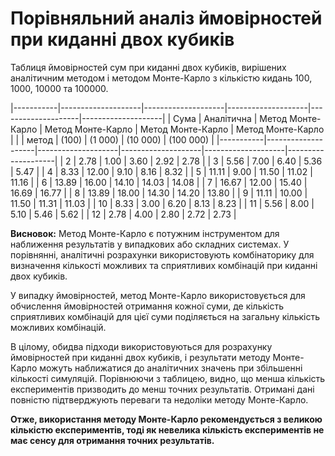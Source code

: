 # Порівняльний аналіз ймовірностей при киданні двох кубиків

Таблиця ймовірностей сум при киданні двох кубиків, вирішених аналітичним методом і методом Монте-Карло з кількістю кидань 100, 1000, 10000 та 100000.

|-----------|--------------------|--------------------|--------------------|--------------------|--------------------|
|   Сума    |     Аналітична     |  Метод Монте-Карло |  Метод Монте-Карло |  Метод Монте-Карло |  Метод Монте-Карло | 
|           |        метод       |        (100)       |      (1 000)       |       (10 000)     |       (100 000)    | 
|-----------|--------------------|--------------------|--------------------|--------------------|--------------------|
|     2     |        2.78        |        1.00        |        3.60        |        2.92        |        2.78        |
|     3     |        5.56        |        7.00        |        6.40        |        5.36        |        5.47        |
|     4     |        8.33        |        12.00       |        9.10        |        8.16        |        8.32        |
|     5     |        11.11       |        9.00        |        11.50       |        11.02       |        11.16       |
|     6     |        13.89       |        16.00       |        14.10       |        14.03       |        14.08       |
|     7     |        16.67       |        12.00       |        15.40       |        16.69       |        16.77       |
|     8     |        13.89       |        18.00       |        14.30       |        14.20       |        13.80       |
|     9     |        11.11       |        10.00       |        11.50       |        11.31       |        11.03       |
|     10    |        8.33        |        3.00        |        6.20        |        8.13        |        8.23        |
|     11    |        5.56        |        8.00        |        5.10        |        5.46        |        5.62        |
|     12    |        2.78        |        4.00        |        2.80        |        2.72        |        2.73        |

**Висновок:**
Метод Монте-Карло є потужним інструментом для наближення результатів у випадкових або складних системах. У порівнянні, аналітичні розрахунки використовують комбінаторику для визначення кількості можливих та сприятливих комбінацій при киданні двох кубиків. 

У випадку ймовірностей, метод Монте-Карло використовується для обчислення ймовірностей отримання кожної суми, де кількість сприятливих комбінацій для цієї суми поділяється на загальну кількість можливих комбінацій.

В цілому, обидва підходи використовуються для розрахунку ймовірностей при киданні двох кубиків, і результати методу Монте-Карло можуть наближатися до аналітичних значень при збільшенні кількості симуляцій. Порівнюючи з таблицею, видно, що менша кількість експериментів призводить до менш точних результатів. Отримані дані повністю підтверджують переваги та недоліки методу Монте-Карло.

**Отже, використання методу Монте-Карло рекомендується з великою кількістю експериментів, тоді як невелика кількість експериментів не має сенсу для отримання точних результатів.**
